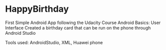 # HappyBirthday
First Simple Android App following the Udacity Course Android Basics: User Interface
Created a birthday card that can be run on the phone through Android Studio

Tools used: AndroidStudio, XML, Huawei phone


